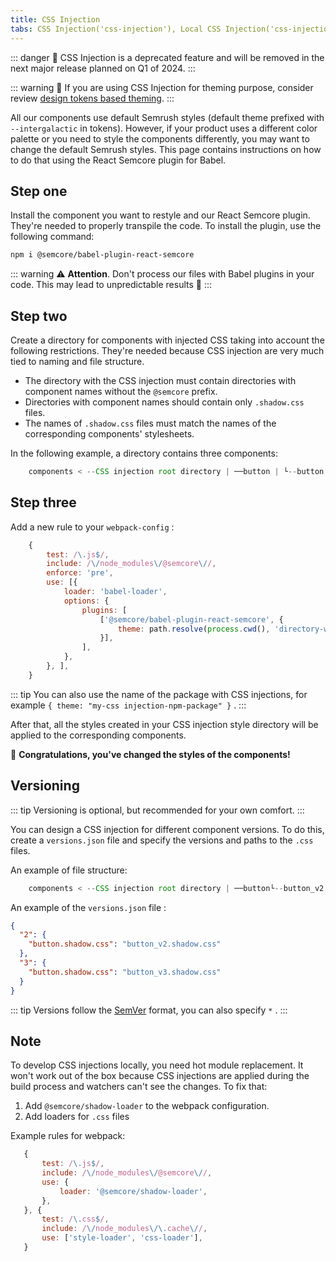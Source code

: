 ```yaml
---
title: CSS Injection
tabs: CSS Injection('css-injection'), Local CSS Injection('css-injection-local'), Global CSS Injection('css-injection-global')
---
```


::: danger
:rotating_light: CSS Injection is a deprecated feature and will be removed in the next major release planned on Q1 of 2024.
:::

::: warning
:rotating_light: If you are using CSS Injection for theming purpose, consider review [design tokens based theming](/style/design-tokens/design-tokens#themes).
:::

All our components use default Semrush styles (default theme prefixed with `--intergalactic` in tokens). However, if your product uses a different color palette or you need to style the components differently, you may want to change the default Semrush styles. This page contains instructions on how to do that using the React Semcore plugin for Babel.

## Step one

Install the component you want to restyle and our React Semcore plugin. They're needed to properly transpile the code. To install the plugin, use the following command:

```bash
npm i @semcore/babel-plugin-react-semcore
```

::: warning
:warning: **Attention**. Don't process our files with Babel plugins in your code. This may lead to unpredictable results 🤕
:::

## Step two

Create a directory for components with injected CSS taking into account the following restrictions. They're needed because CSS injection are very much tied to naming and file structure.

* The directory with the CSS injection must contain directories with component names without the `@semcore` prefix.
* Directories with component names should contain only `.shadow.css` files.
* The names of `.shadow.css` files must match the names of the corresponding components' stylesheets.

In the following example, a directory contains three components:

```javascript
    components < --CSS injection root directory | ──button | └--button.shadow.css | ──product - head | └--product - head.shadow.css└── link└--link.shadow.css
```

## Step three

Add a new rule to your `webpack-config` :

```javascript
    {
        test: /\.js$/,
        include: /\/node_modules\/@semcore\//,
        enforce: 'pre',
        use: [{
            loader: 'babel-loader',
            options: {
                plugins: [
                    ['@semcore/babel-plugin-react-semcore', {
                        theme: path.resolve(process.cwd(), 'directory-with-injection')
                    }],
                ],
            },
        }, ],
    }
```

::: tip
You can also use the name of the package with CSS injections, for example `{ theme: "my-css injection-npm-package" }` .
:::

After that, all the styles created in your CSS injection style directory will be applied to the corresponding components.

👯‍ **Congratulations, you've changed the styles of the components!**

## Versioning

::: tip
Versioning is optional, but recommended for your own comfort.
:::

You can design a CSS injection for different component versions. To do this, create a `versions.json` file and specify the versions and paths to the `.css` files.

An example of file structure:

```javascript
    components < --CSS injection root directory | ──button└--button_v2.shadow.css└--button_v3.shadow.css└--versions.json
```

An example of the `versions.json` file :

```json
{
  "2": {
    "button.shadow.css": "button_v2.shadow.css"
  },
  "3": {
    "button.shadow.css": "button_v3.shadow.css"
  }
}
```

::: tip
Versions follow the [SemVer](https://semver.org/) format, you can also specify `*` .
:::

## Note

To develop CSS injections locally, you need hot module replacement. It won't work out of the box because CSS injections are applied during the build process and watchers can't see the changes. To fix that:

1. Add `@semcore/shadow-loader` to the webpack configuration.
2. Add loaders for `.css` files

Example rules for webpack:

```javascript
   {
       test: /\.js$/,
       include: /\/node_modules\/@semcore\//,
       use: {
           loader: '@semcore/shadow-loader',
       },
   }, {
       test: /\.css$/,
       include: /\/node_modules\/\.cache\//,
       use: ['style-loader', 'css-loader'],
   }
```
